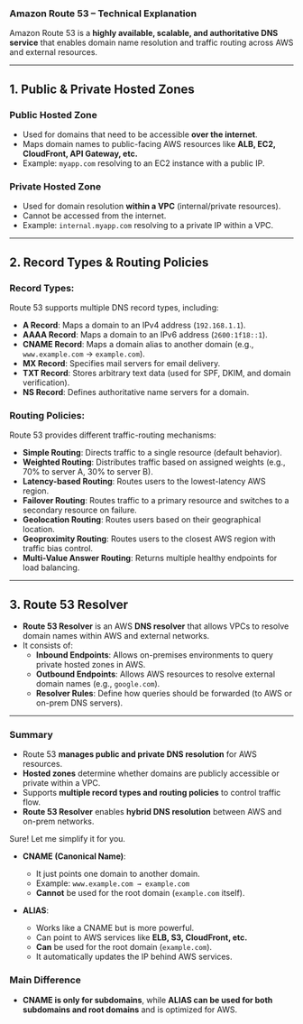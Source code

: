 ### **Amazon Route 53 – Technical Explanation**  

Amazon Route 53 is a **highly available, scalable, and authoritative DNS service** that enables domain name resolution and traffic routing across AWS and external resources.  

---

## **1. Public & Private Hosted Zones**  
### **Public Hosted Zone**  
- Used for domains that need to be accessible **over the internet**.  
- Maps domain names to public-facing AWS resources like **ALB, EC2, CloudFront, API Gateway, etc.**  
- Example: `myapp.com` resolving to an EC2 instance with a public IP.  

### **Private Hosted Zone**  
- Used for domain resolution **within a VPC** (internal/private resources).  
- Cannot be accessed from the internet.  
- Example: `internal.myapp.com` resolving to a private IP within a VPC.  

---

## **2. Record Types & Routing Policies**  
### **Record Types:**  
Route 53 supports multiple DNS record types, including:  
- **A Record**: Maps a domain to an IPv4 address (`192.168.1.1`).  
- **AAAA Record**: Maps a domain to an IPv6 address (`2600:1f18::1`).  
- **CNAME Record**: Maps a domain alias to another domain (e.g., `www.example.com` → `example.com`).  
- **MX Record**: Specifies mail servers for email delivery.  
- **TXT Record**: Stores arbitrary text data (used for SPF, DKIM, and domain verification).  
- **NS Record**: Defines authoritative name servers for a domain.  

### **Routing Policies:**  
Route 53 provides different traffic-routing mechanisms:  
- **Simple Routing**: Directs traffic to a single resource (default behavior).  
- **Weighted Routing**: Distributes traffic based on assigned weights (e.g., 70% to server A, 30% to server B).  
- **Latency-based Routing**: Routes users to the lowest-latency AWS region.  
- **Failover Routing**: Routes traffic to a primary resource and switches to a secondary resource on failure.  
- **Geolocation Routing**: Routes users based on their geographical location.  
- **Geoproximity Routing**: Routes users to the closest AWS region with traffic bias control.  
- **Multi-Value Answer Routing**: Returns multiple healthy endpoints for load balancing.  

---

## **3. Route 53 Resolver**  
- **Route 53 Resolver** is an AWS **DNS resolver** that allows VPCs to resolve domain names within AWS and external networks.  
- It consists of:  
  - **Inbound Endpoints**: Allows on-premises environments to query private hosted zones in AWS.  
  - **Outbound Endpoints**: Allows AWS resources to resolve external domain names (e.g., `google.com`).  
  - **Resolver Rules**: Define how queries should be forwarded (to AWS or on-prem DNS servers).  

---

### **Summary**  
- Route 53 **manages public and private DNS resolution** for AWS resources.  
- **Hosted zones** determine whether domains are publicly accessible or private within a VPC.  
- Supports **multiple record types and routing policies** to control traffic flow.  
- **Route 53 Resolver** enables **hybrid DNS resolution** between AWS and on-prem networks.

Sure! Let me simplify it for you.  

- **CNAME (Canonical Name)**:  
  - It just points one domain to another domain.  
  - Example: `www.example.com → example.com`  
  - **Cannot** be used for the root domain (`example.com` itself).  

- **ALIAS**:  
  - Works like a CNAME but is more powerful.  
  - Can point to AWS services like **ELB, S3, CloudFront, etc.**  
  - **Can** be used for the root domain (`example.com`).  
  - It automatically updates the IP behind AWS services.  

### **Main Difference**  
- **CNAME is only for subdomains**, while **ALIAS can be used for both subdomains and root domains** and is optimized for AWS.